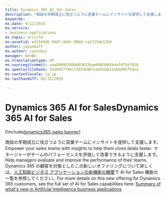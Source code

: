 ```yaml
---
title: Dynamics 365 AI for Sales
description: "商談の早期成立に役立つように営業チームにインサイトを提供して支援します。"
keywords: 
ms.date: 9/12/2018
ms.service:
- business-applications
ms.topic: article
ms.assetid: ed1543db-b687-449c-90b6-ca1715de1358
author: jasonmsft
ms.author: jasonhui
manager: AnnBe
ms.translationtype: HT
ms.sourcegitcommit: eaab909534946036226ae04b39d3b4afd75e7929
ms.openlocfilehash: 55d645779dcf3923686fced14ab11abbd02f93ed
ms.contentlocale: ja-jp
ms.lasthandoff: 03/15/2019

---
```


# <a name="dynamics-365-ai-for-sales"></a><span data-ttu-id="1f0dc-103">Dynamics 365 AI for Sales</span><span class="sxs-lookup"><span data-stu-id="1f0dc-103">Dynamics 365 AI for Sales</span></span>

[!include[dynamics365-sales banner](../includes/dynamics365-sales.md)] 

<span data-ttu-id="1f0dc-104">商談の早期成立に役立つように営業チームにインサイトを提供して支援します。</span><span class="sxs-lookup"><span data-stu-id="1f0dc-104">Empower your sales teams with insights to help them close deals faster.</span></span> <span data-ttu-id="1f0dc-105">マネージャーがチームのパフォーマンスを評価して改善できるように支援します。</span><span class="sxs-lookup"><span data-stu-id="1f0dc-105">Help managers evaluate and improve the performance of their teams.</span></span> <span data-ttu-id="1f0dc-106">Dynamics 365 の顧客を対象としたこの新しいオファリングについて詳しくは、[人工知能ビジネス アプリケーションの新機能の概要](../ai/planned-features.md)で AI for Sales 機能の一覧を参照してください。</span><span class="sxs-lookup"><span data-stu-id="1f0dc-106">For more details on this new offering for Dynamics 365 customers, see the full set of AI for Sales capabilities here: [Summary of what's new in Artificial Intelligence business applications](../ai/planned-features.md)</span></span> 

